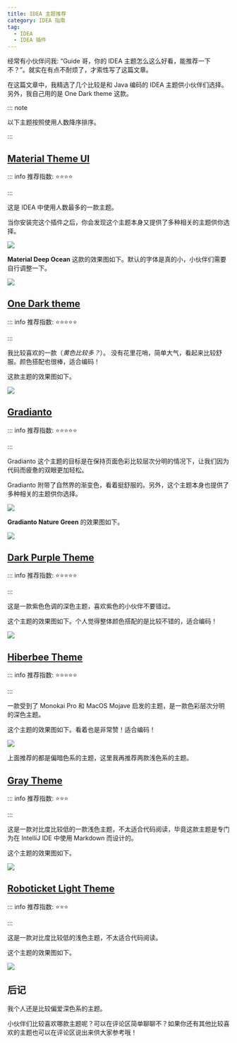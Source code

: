 ```yaml
---
title: IDEA 主题推荐
category: IDEA 指南
tag:
  - IDEA
  - IDEA 插件
---
```


经常有小伙伴问我: “Guide 哥，你的 IDEA 主题怎么这么好看，能推荐一下不？”。就实在有点不耐烦了，才索性写了这篇文章。

在这篇文章中，我精选了几个比较是和 Java 编码的 IDEA 主题供小伙伴们选择。另外，我自己用的是 One Dark theme 这款。

::: note

以下主题按照使用人数降序排序。

:::

## [Material Theme UI](https://plugins.jetbrains.com/plugin/8006-material-theme-ui)

::: info 推荐指数: ⭐⭐⭐⭐

:::

这是 IDEA 中使用人数最多的一款主题。

当你安装完这个插件之后，你会发现这个主题本身又提供了多种相关的主题供你选择。

![](https://cdn.jsdelivr.net/gh/javaguide-tech/blog-images-3@main/11-20/image-20201119182935201.png)

**Material Deep Ocean** 这款的效果图如下。默认的字体是真的小，小伙伴们需要自行调整一下。

![](https://cdn.jsdelivr.net/gh/javaguide-tech/blog-images-3@main/11-20/image-20201119183044068.png)

## [One Dark theme](https://plugins.jetbrains.com/plugin/11938-one-dark-theme)

::: info 推荐指数: ⭐⭐⭐⭐⭐

:::

我比较喜欢的一款（_黄色比较多？_）。 没有花里花哨，简单大气，看起来比较舒服。颜色搭配也很棒，适合编码！

这款主题的效果图如下。

![](https://cdn.jsdelivr.net/gh/javaguide-tech/blog-images-3@main/11-20-11/image-20201119180300975.png)

## [Gradianto](https://plugins.jetbrains.com/plugin/12334-gradianto)

::: info 推荐指数: ⭐⭐⭐⭐⭐

:::

Gradianto 这个主题的目标是在保持页面色彩比较层次分明的情况下，让我们因为代码而疲惫的双眼更加轻松。

Gradianto 附带了自然界的渐变色，看着挺舒服的。另外，这个主题本身也提供了多种相关的主题供你选择。

![](https://cdn.jsdelivr.net/gh/javaguide-tech/blog-images-3@main/11-20/image-20201119183825753.png)

**Gradianto Nature Green** 的效果图如下。

![](https://cdn.jsdelivr.net/gh/javaguide-tech/blog-images-3@main/11-20/image-20201119183920889.png)

## [Dark Purple Theme](https://plugins.jetbrains.com/plugin/12100-dark-purple-theme)

::: info 推荐指数: ⭐⭐⭐⭐⭐

:::

这是一款紫色色调的深色主题，喜欢紫色的小伙伴不要错过。

这个主题的效果图如下。个人觉得整体颜色搭配的是比较不错的，适合编码！

![](https://cdn.jsdelivr.net/gh/javaguide-tech/blog-images-3@main/11-20-11/image-20201119184654132.png)

## [Hiberbee Theme](https://plugins.jetbrains.com/plugin/12118-hiberbee-theme)

::: info 推荐指数: ⭐⭐⭐⭐⭐

:::

一款受到了 Monokai Pro 和 MacOS Mojave 启发的主题，是一款色彩层次分明的深色主题。

这个主题的效果图如下。看着也是非常赞！适合编码！

![](https://cdn.jsdelivr.net/gh/javaguide-tech/blog-images-3@main/11-20-11/image-20201119191441248.png)

上面推荐的都是偏暗色系的主题，这里我再推荐两款浅色系的主题。

## [Gray Theme](https://plugins.jetbrains.com/plugin/12103-gray-theme)

::: info 推荐指数: ⭐⭐⭐

:::

这是一款对比度比较低的一款浅色主题，不太适合代码阅读，毕竟这款主题是专门为在 IntelliJ IDE 中使用 Markdown 而设计的。

这个主题的效果图如下。

![](https://cdn.jsdelivr.net/gh/javaguide-tech/blog-images-3@main/11-20-11/image-20201119194512164.png)

## [Roboticket Light Theme](https://plugins.jetbrains.com/plugin/12191-roboticket-light-theme)

::: info 推荐指数: ⭐⭐⭐

:::

这是一款对比度比较低的浅色主题，不太适合代码阅读。

这个主题的效果图如下。

![](https://oss.javaguide.cn/github/awesome-idea-tutorial/194581c7b72d49b512b12814340f00c8.png)

## 后记

我个人还是比较偏爱深色系的主题。

小伙伴们比较喜欢哪款主题呢？可以在评论区简单聊聊不？如果你还有其他比较喜欢的主题也可以在评论区说出来供大家参考哦！

